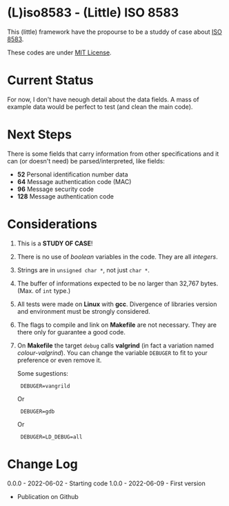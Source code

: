 (L)iso8583 - (Little) ISO 8583
==============================

This (little) framework have the propourse to be a studdy of case about [ISO 8583][1].

These codes are under [MIT License][2].

Current Status
==============

For now, I don't have neough detail about the data fields. A mass of example data would be perfect to test (and clean the main code).

Next Steps
==========

There is some fields that carry information from other specifications and it can (or doesn't need) be parsed/interpreted, like fields:

- **52** Personal identification number data
- **64** Message authentication code (MAC)
- **96** Message security code
- **128** Message authentication code

Considerations
==============

1. This is a **STUDY OF CASE**!
2. There is no use of _boolean_ variables in the code. They are all _integers_.
3. Strings are in `unsigned char *`, not just `char *`.
4. The buffer of informations expected to be no larger than 32,767 bytes. (Max. of `int` type.)
5. All tests were made on **Linux** with **gcc**. Divergence of libraries version and environment must be strongly considered.
6. The flags to compile and link on **Makefile** are not necessary. They are there only for guarantee a good code.
7. On **Makefile** the target `debug` calls **valgrind** (in fact a variation named *colour-valgrind*). You can change the variable `DEBUGER` to fit to your preference or even remove it.

    Some sugestions:

        DEBUGER=vangrild

    Or

        DEBUGER=gdb

    Or

        DEBUGER=LD_DEBUG=all

Change Log
==========

0.0.0 - 2022-06-02 - Starting code
1.0.0 - 2022-06-09 - First version

- Publication on Github

[1]: <https://en.wikipedia.org/wiki/ISO_8583>
[2]: <https://spdx.org/licenses/MIT.html>
